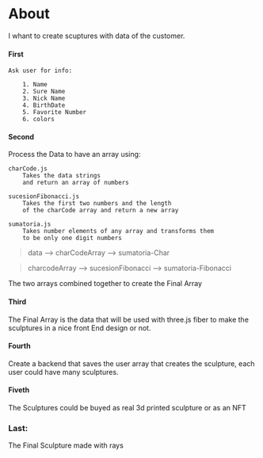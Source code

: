 # About

I whant to create scuptures with data of the customer.

#### First
    Ask user for info:

        1. Name
        2. Sure Name
        3. Nick Name
        4. BirthDate
        5. Favorite Number
        6. colors

#### Second
   
   Process the Data to have an array using:

    charCode.js
        Takes the data strings
        and return an array of numbers

    sucesionFibonacci.js
        Takes the first two numbers and the length
        of the charCode array and return a new array

    sumatoria.js
        Takes number elements of any array and transforms them
        to be only one digit numbers

> data --> charCodeArray --> sumatoria-Char

> charcodeArray --> sucesionFibonacci --> sumatoria-Fibonacci   

The two arrays combined together to create the Final Array

#### Third

The Final Array is the data that will be used with three.js fiber to make the sculptures in a nice front End design or not.

#### Fourth

Create a backend that saves the user array that creates the sculpture, each user could have many sculptures.

#### Fiveth

The Sculptures could be buyed as real 3d printed sculpture or as an NFT

### Last:

The Final Sculpture made with rays




 